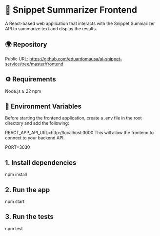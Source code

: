 # 📘 Snippet Summarizer Frontend

A React-based web application that interacts with the Snippet Summarizer API to summarize text and display the results.

## 🌍 Repository

Public URL: https://github.com/eduardomausa/ai-snippet-service/tree/master/frontend

## ⚙️ Requirements

Node.js ≥ 22
npm

## 🔐 Environment Variables

Before starting the frontend application, create a .env file in the root directory and add the following:

REACT_APP_API_URL=http://localhost:3000
This will allow the frontend to connect to your backend API.

PORT=3030

## 1. Install dependencies

npm install

## 2. Run the app

npm start

## 3. Run the tests

npm test

